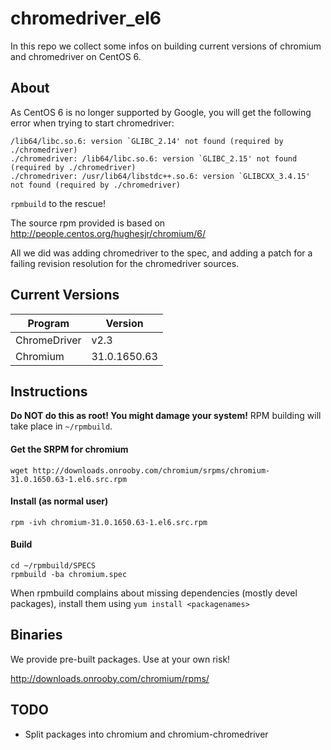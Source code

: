 chromedriver_el6
================

In this repo we collect some infos on building current versions of chromium and chromedriver on CentOS 6.

## About

As CentOS 6 is no longer supported by Google, you will get the following error when trying to start chromedriver:

```
/lib64/libc.so.6: version `GLIBC_2.14' not found (required by ./chromedriver)
./chromedriver: /lib64/libc.so.6: version `GLIBC_2.15' not found (required by ./chromedriver)
./chromedriver: /usr/lib64/libstdc++.so.6: version `GLIBCXX_3.4.15' not found (required by ./chromedriver)
```

```rpmbuild``` to the rescue!

The source rpm provided is based on http://people.centos.org/hughesjr/chromium/6/

All we did was adding chromedriver to the spec, and adding a patch for a failing revision resolution for the chromedriver sources.

## Current Versions

| Program       | Version       |
|---------------|---------------|
| ChromeDriver  | v2.3          |
| Chromium      | 31.0.1650.63  |

## Instructions

**Do NOT do this as root! You might damage your system!**
RPM building will take place in ```~/rpmbuild```.

#### Get the SRPM for chromium 
```wget http://downloads.onrooby.com/chromium/srpms/chromium-31.0.1650.63-1.el6.src.rpm```

#### Install (as normal user)
```rpm -ivh chromium-31.0.1650.63-1.el6.src.rpm```

#### Build
```
cd ~/rpmbuild/SPECS
rpmbuild -ba chromium.spec
```

When rpmbuild complains about missing dependencies (mostly devel packages), install them using
```yum install <packagenames>```

## Binaries

We provide pre-built packages. Use at your own risk!

http://downloads.onrooby.com/chromium/rpms/

## TODO

- Split packages into chromium and chromium-chromedriver

